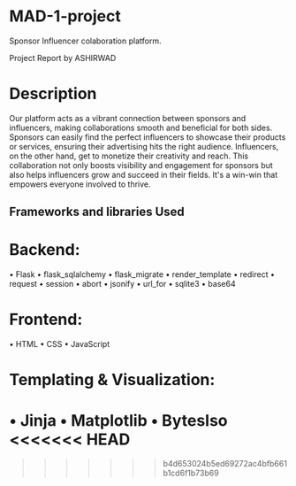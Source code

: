 # MAD-1-project
Sponsor Influencer colaboration platform.

Project Report by ASHIRWAD

# Description

Our platform acts as a vibrant connection between sponsors and influencers, making collaborations smooth and beneficial for both sides. Sponsors can easily find the perfect influencers to showcase their products or services, ensuring their advertising hits the right audience. Influencers, on the other hand, get to monetize their creativity and reach. This collaboration not only boosts visibility and engagement for sponsors but also helps influencers grow and succeed in their fields. It's a win-win that empowers everyone involved to thrive.

## Frameworks and libraries Used 
# Backend:
 
•	Flask 
•	flask_sqlalchemy
•	flask_migrate
•	render_template
•	redirect
•	request
•	session
•	abort
•	jsonify
•	url_for
•	sqlite3
•	base64  

 
# Frontend:
 
•	HTML
•	CSS
•	JavaScript
 
# Templating & Visualization:
 
•	Jinja
•	Matplotlib
•	BytesIso
<<<<<<< HEAD
=======

>>>>>>> b4d653024b5ed69272ac4bfb661b1cd6f1b73b69
